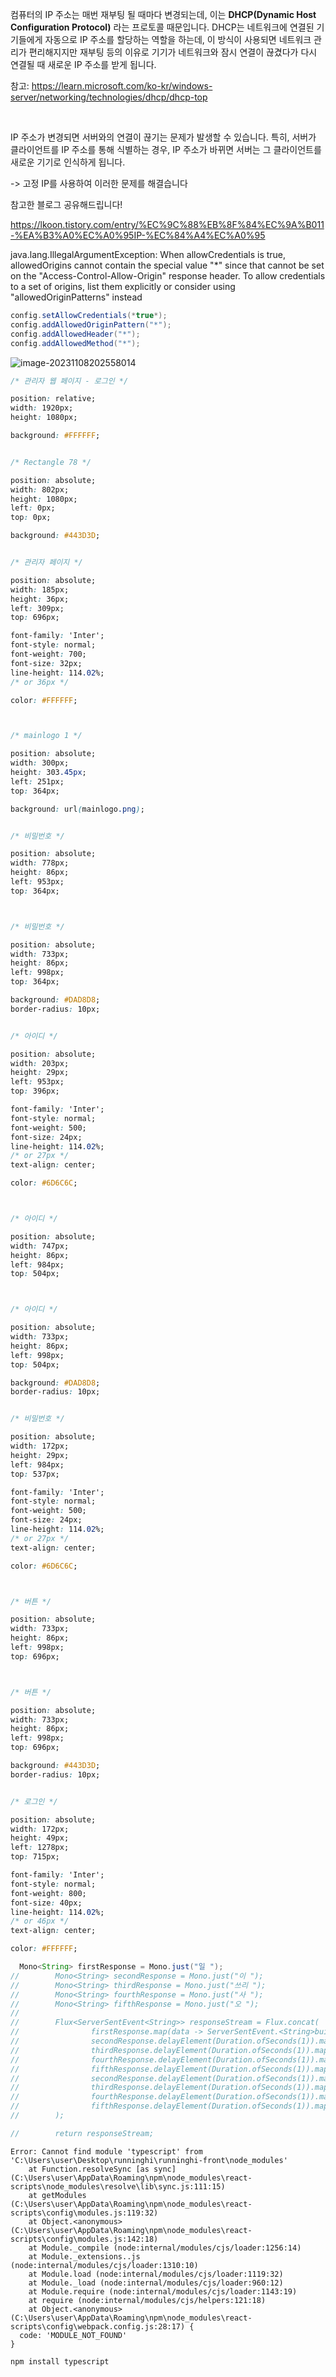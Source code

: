 컴퓨터의 IP 주소는 매번 재부팅 될 때마다 변경되는데, 이는 **DHCP(Dynamic Host Configuration Protocol)** 라는 프로토콜 때문입니다. DHCP는 네트워크에 연결된 기기들에게 자동으로 IP 주소를 할당하는 역할을 하는데, 이 방식이 사용되면 네트워크 관리가 편리해지지만 재부팅 등의 이유로 기기가 네트워크와 잠시 연결이 끊겼다가 다시 연결될 때 새로운 IP 주소를 받게 됩니다.

참고: https://learn.microsoft.com/ko-kr/windows-server/networking/technologies/dhcp/dhcp-top

<br>

IP 주소가 변경되면 서버와의 연결이 끊기는 문제가 발생할 수 있습니다. 특히, 서버가 클라이언트를 IP 주소를 통해 식별하는 경우, IP 주소가 바뀌면 서버는 그 클라이언트를 새로운 기기로 인식하게 됩니다. 

-> 고정 IP를 사용하여 이러한 문제를 해결습니다



참고한 블로그 공유해드립니다!

https://lkoon.tistory.com/entry/%EC%9C%88%EB%8F%84%EC%9A%B011-%EA%B3%A0%EC%A0%95IP-%EC%84%A4%EC%A0%95





java.lang.IllegalArgumentException: When allowCredentials is true, allowedOrigins cannot contain the special value "*" since that cannot be set on the "Access-Control-Allow-Origin" response header. To allow credentials to a set of origins, list them explicitly or consider using "allowedOriginPatterns" instead



```java
config.setAllowCredentials(*true*);
config.addAllowedOriginPattern("*");
config.addAllowedHeader("*");
config.addAllowedMethod("*");
```



![image-20231108202558014](C:\Users\user\AppData\Roaming\Typora\typora-user-images\image-20231108202558014.png)

```css
/* 관리자 웹 페이지 - 로그인 */

position: relative;
width: 1920px;
height: 1080px;

background: #FFFFFF;


/* Rectangle 78 */

position: absolute;
width: 802px;
height: 1080px;
left: 0px;
top: 0px;

background: #443D3D;


/* 관리자 페이지 */

position: absolute;
width: 185px;
height: 36px;
left: 309px;
top: 696px;

font-family: 'Inter';
font-style: normal;
font-weight: 700;
font-size: 32px;
line-height: 114.02%;
/* or 36px */

color: #FFFFFF;



/* mainlogo 1 */

position: absolute;
width: 300px;
height: 303.45px;
left: 251px;
top: 364px;

background: url(mainlogo.png);


/* 비밀번호 */

position: absolute;
width: 778px;
height: 86px;
left: 953px;
top: 364px;



/* 비밀번호 */

position: absolute;
width: 733px;
height: 86px;
left: 998px;
top: 364px;

background: #DAD8D8;
border-radius: 10px;


/* 아이디 */

position: absolute;
width: 203px;
height: 29px;
left: 953px;
top: 396px;

font-family: 'Inter';
font-style: normal;
font-weight: 500;
font-size: 24px;
line-height: 114.02%;
/* or 27px */
text-align: center;

color: #6D6C6C;



/* 아이디 */

position: absolute;
width: 747px;
height: 86px;
left: 984px;
top: 504px;



/* 아이디 */

position: absolute;
width: 733px;
height: 86px;
left: 998px;
top: 504px;

background: #DAD8D8;
border-radius: 10px;


/* 비밀번호 */

position: absolute;
width: 172px;
height: 29px;
left: 984px;
top: 537px;

font-family: 'Inter';
font-style: normal;
font-weight: 500;
font-size: 24px;
line-height: 114.02%;
/* or 27px */
text-align: center;

color: #6D6C6C;



/* 버튼 */

position: absolute;
width: 733px;
height: 86px;
left: 998px;
top: 696px;



/* 버튼 */

position: absolute;
width: 733px;
height: 86px;
left: 998px;
top: 696px;

background: #443D3D;
border-radius: 10px;


/* 로그인 */

position: absolute;
width: 172px;
height: 49px;
left: 1278px;
top: 715px;

font-family: 'Inter';
font-style: normal;
font-weight: 800;
font-size: 40px;
line-height: 114.02%;
/* or 46px */
text-align: center;

color: #FFFFFF;


```



```java
  Mono<String> firstResponse = Mono.just("일 ");
//        Mono<String> secondResponse = Mono.just("이 ");
//        Mono<String> thirdResponse = Mono.just("쓰리 ");
//        Mono<String> fourthResponse = Mono.just("사 ");
//        Mono<String> fifthResponse = Mono.just("오 ");
//
//        Flux<ServerSentEvent<String>> responseStream = Flux.concat(
//                firstResponse.map(data -> ServerSentEvent.<String>builder().data(data).build()),
//                secondResponse.delayElement(Duration.ofSeconds(1)).map(data -> ServerSentEvent.<String>builder().data(data).build()),
//                thirdResponse.delayElement(Duration.ofSeconds(1)).map(data -> ServerSentEvent.<String>builder().data(data).build()),
//                fourthResponse.delayElement(Duration.ofSeconds(1)).map(data -> ServerSentEvent.<String>builder().data(data).build()),
//                fifthResponse.delayElement(Duration.ofSeconds(1)).map(data -> ServerSentEvent.<String>builder().data(data).build()),
//                secondResponse.delayElement(Duration.ofSeconds(1)).map(data -> ServerSentEvent.<String>builder().data(data).build()),
//                thirdResponse.delayElement(Duration.ofSeconds(1)).map(data -> ServerSentEvent.<String>builder().data(data).build()),
//                fourthResponse.delayElement(Duration.ofSeconds(1)).map(data -> ServerSentEvent.<String>builder().data(data).build()),
//                fifthResponse.delayElement(Duration.ofSeconds(1)).map(data -> ServerSentEvent.<String>builder().data(data).build())
//        );

//        return responseStream;
```





```
Error: Cannot find module 'typescript' from 'C:\Users\user\Desktop\runninghi\runninghi-front\node_modules'
    at Function.resolveSync [as sync] (C:\Users\user\AppData\Roaming\npm\node_modules\react-scripts\node_modules\resolve\lib\sync.js:111:15)
    at getModules (C:\Users\user\AppData\Roaming\npm\node_modules\react-scripts\config\modules.js:119:32)
    at Object.<anonymous> (C:\Users\user\AppData\Roaming\npm\node_modules\react-scripts\config\modules.js:142:18)
    at Module._compile (node:internal/modules/cjs/loader:1256:14)
    at Module._extensions..js (node:internal/modules/cjs/loader:1310:10)
    at Module.load (node:internal/modules/cjs/loader:1119:32)
    at Module._load (node:internal/modules/cjs/loader:960:12)
    at Module.require (node:internal/modules/cjs/loader:1143:19)
    at require (node:internal/modules/cjs/helpers:121:18)
    at Object.<anonymous> (C:\Users\user\AppData\Roaming\npm\node_modules\react-scripts\config\webpack.config.js:28:17) {
  code: 'MODULE_NOT_FOUND'
}
```

```
npm install typescript
```

